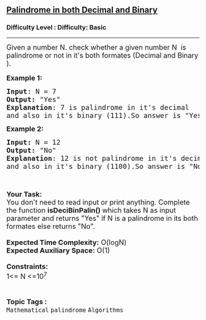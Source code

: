 <h2><a href="https://www.geeksforgeeks.org/problems/palindrome-in-both-decimal-and-binary4517/1?page=1&difficulty=Basic&status=unsolved,attempted&sortBy=accuracy">Palindrome in both Decimal and Binary</a></h2><h3>Difficulty Level : Difficulty: Basic</h3><hr><div class="problems_problem_content__Xm_eO"><p><span style="font-size:18px">Given a number N.&nbsp;check whether a given number N&nbsp; is palindrome or not in it's both formates (Decimal and Binary ).</span><br>
<br>
<span style="font-size:18px"><strong>Example 1:</strong></span></p>

<pre><span style="font-size:18px"><strong>Input</strong>: N = 7
<strong>Output:</strong>&nbsp;"Yes"&nbsp;
<strong>Explanation</strong>: 7 is palindrome in it's decimal 
and also in it's binary (111)</span><span style="font-size:18px">.So answer is "Yes".
</span></pre>

<p><span style="font-size:18px"><strong>Example 2:</strong></span></p>

<pre><span style="font-size:18px"><strong>Input: </strong>N = 12
<strong>Output:&nbsp;</strong>"No"
<strong>Explanation</strong>: 12 is not palindrome in it's decimal
and also in it's binary (1100)</span><span style="font-size:18px">.So answer is "No". 

</span></pre>

<p><br>
<span style="font-size:18px"><strong>Your Task:&nbsp;&nbsp;</strong><br>
You don't need to read input or print anything. Complete the function <strong>isDeciBinPalin()&nbsp;</strong>which takes N&nbsp;as input parameter and returns "Yes" if N&nbsp;is a palindrome&nbsp;in its both formates else returns "No".<br>
<br>
<strong>Expected Time Complexity:</strong> O(logN</span><span style="font-size:18px">)</span><br>
<span style="font-size:18px"><strong>Expected Auxiliary Space:</strong> O(1)<br>
<br>
<strong>Constraints:</strong><br>
1&lt;= N&nbsp;&lt;=10<sup>7</sup></span></p>
</div><br><p><span style=font-size:18px><strong>Topic Tags : </strong><br><code>Mathematical</code>&nbsp;<code>palindrome</code>&nbsp;<code>Algorithms</code>&nbsp;